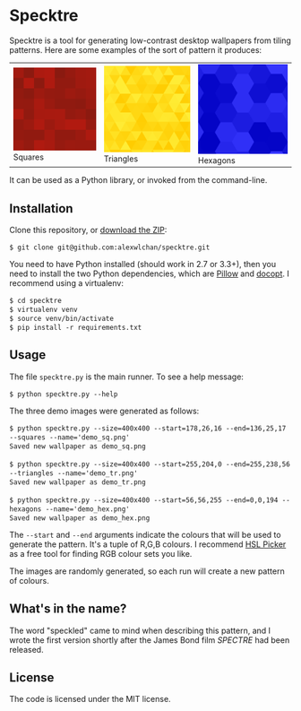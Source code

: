# Specktre

Specktre is a tool for generating low-contrast desktop wallpapers from tiling patterns.  Here are some examples of the sort of pattern it produces:

<table>
  <tr>
    <td><img src="output/demo_sq.png"> Squares</td>
    <td><img src="output/demo_tr.png"> Triangles</td>
    <td><img src="output/demo_hex.png"> Hexagons</td>
  </tr>
</table>

It can be used as a Python library, or invoked from the command-line.

## Installation

Clone this repository, or [download the ZIP][zip]:

```console
$ git clone git@github.com:alexwlchan/specktre.git
```

You need to have Python installed (should work in 2.7 or 3.3+), then you need to install the two Python dependencies, which are [Pillow][pillow] and [docopt][docopt].
I recommend using a virtualenv:

```console
$ cd specktre
$ virtualenv venv
$ source venv/bin/activate
$ pip install -r requirements.txt
```

[zip]: https://github.com/alexwlchan/specktre/archive/master.zip
[pillow]: https://github.com/python-pillow/Pillow
[docopt]: https://github.com/docopt/docopt

## Usage

The file `specktre.py` is the main runner.  To see a help message:

```console
$ python specktre.py --help
```

The three demo images were generated as follows:

```console
$ python specktre.py --size=400x400 --start=178,26,16 --end=136,25,17 --squares --name='demo_sq.png'
Saved new wallpaper as demo_sq.png

$ python specktre.py --size=400x400 --start=255,204,0 --end=255,238,56 --triangles --name='demo_tr.png'
Saved new wallpaper as demo_tr.png

$ python specktre.py --size=400x400 --start=56,56,255 --end=0,0,194 --hexagons --name='demo_hex.png'
Saved new wallpaper as demo_hex.png
```

The `--start` and `--end` arguments indicate the colours that will be used to generate the pattern.
It's a tuple of R,G,B colours.
I recommend [HSL Picker][picker] as a free tool for finding RGB colour sets you like.

The images are randomly generated, so each run will create a new pattern of colours.

[picker]: http://hslpicker.com

## What's in the name?

The word "speckled" came to mind when describing this pattern, and I wrote the first version shortly after the James Bond film *SPECTRE* had been released.

## License

The code is licensed under the MIT license.
